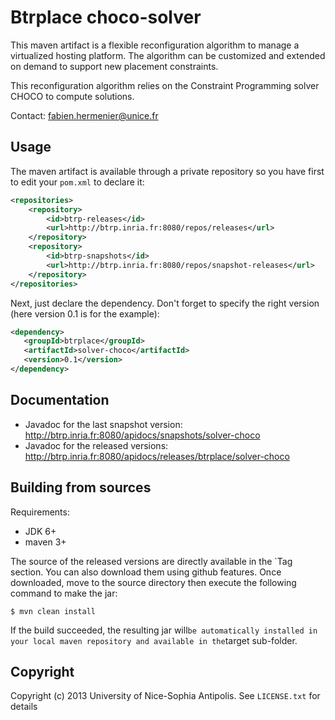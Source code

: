 # Btrplace choco-solver  #

This maven artifact is a flexible reconfiguration algorithm to
manage a virtualized hosting platform. The algorithm can be customized
and extended on demand to support new placement constraints.

This reconfiguration algorithm relies on the Constraint Programming
solver CHOCO to compute solutions.

Contact: fabien.hermenier@unice.fr

## Usage ##

The maven artifact is available through a private repository
so you have first to edit your `pom.xml` to declare it:

```xml
<repositories>
    <repository>
        <id>btrp-releases</id>
        <url>http://btrp.inria.fr:8080/repos/releases</url>
    </repository>
    <repository>
        <id>btrp-snapshots</id>
        <url>http://btrp.inria.fr:8080/repos/snapshot-releases</url>
    </repository>
</repositories>
```

Next, just declare the dependency. Don't forget to specify the right version
(here version 0.1 is for the example):

```xml
<dependency>
   <groupId>btrplace</groupId>
   <artifactId>solver-choco</artifactId>
   <version>0.1</version>
</dependency>
```

## Documentation ##

* Javadoc for the last snapshot version: http://btrp.inria.fr:8080/apidocs/snapshots/solver-choco
* Javadoc for the released versions: http://btrp.inria.fr:8080/apidocs/releases/btrplace/solver-choco

## Building from sources ##

Requirements:
* JDK 6+
* maven 3+

The source of the released versions are directly available in the `Tag section.
You can also download them using github features.
Once downloaded, move to the source directory then execute the following command
to make the jar:

    $ mvn clean install

If the build succeeded, the resulting jar will` be automatically
installed in your local maven repository and available in the `target sub-folder.


## Copyright ##
Copyright (c) 2013 University of Nice-Sophia Antipolis. See `LICENSE.txt` for details